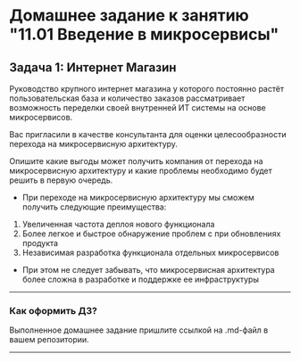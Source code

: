 # Домашнее задание к занятию "11.01 Введение в микросервисы"

## Задача 1: Интернет Магазин

Руководство крупного интернет магазина у которого постоянно растёт пользовательская база и количество заказов рассматривает возможность переделки своей внутренней ИТ системы на основе микросервисов. 

Вас пригласили в качестве консультанта для оценки целесообразности перехода на микросервисную архитектуру. 

Опишите какие выгоды может получить компания от перехода на микросервисную архитектуру и какие проблемы необходимо будет решить в первую очередь.


* При переходе на микросервисную архитектуру мы сможем получить следующие преимущества:
1. Увеличенная частота деплоя нового функционала
2. Более легкое и быстрое обнаружение проблем с при обновлениях продукта
3. Независимая разработка функционала отдельных микросервисов

* При этом не следует забывать, что микросервисная архитектура более сложна в разработке и поддержке ее инфраструктуры

---

### Как оформить ДЗ?

Выполненное домашнее задание пришлите ссылкой на .md-файл в вашем репозитории.

---
